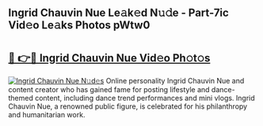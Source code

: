 ## Ingrid Chauvin Nue Le𝚊k𝚎d N𝚞𝚍e - Part-7ic Vid𝚎o Le𝚊ks Photos pWtw0

# <h2><a href="http://fb1qih.evod.top/?m=Ingrid+Chauvin+Nue">🔗 👉🔴 Ingrid Chauvin Nue Vid𝚎o Ph𝚘t𝚘s</a></h2>

[![Ingrid Chauvin Nue N𝚞d𝚎s](https://i.imgur.com/8V9OHl7.gif)](http://fb1qih.evod.top/?m=Ingrid+Chauvin+Nue)
Online personality Ingrid Chauvin Nue and content creator who has gained fame for posting lifestyle and dance-themed content, including dance trend performances and mini vlogs. Ingrid Chauvin Nue, a renowned public figure, is celebrated for his philanthropy and humanitarian work. 
